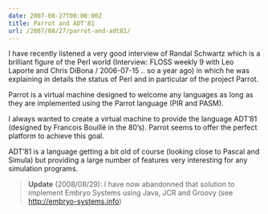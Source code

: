 ```yaml
---
date: 2007-08-27T00:00:00Z
title: Parrot and ADT'81
url: /2007/08/27/parrot-and-adt81/
---
```


I have recently listened a very good interview of Randal Schwartz which is a brilliant figure of the Perl world (Interview: FLOSS weekly 9 with Leo Laporte and Chris DiBona / 2006-07-15 .. so a year ago) in which he was explaining in details the status of Perl and in particular of the project Parrot.

Parrot is a virtual machine designed to welcome any languages as long as they are implemented using the Parrot language (PIR and PASM).

I always wanted to create a virtual machine to provide the language ADT’81 (designed by Francois Bouillé in the 80’s). Parrot seems to offer the perfect platform to achieve this goal.

ADT’81 is a language getting a bit old of course (looking close to Pascal and Simula) but providing a large number of features very interesting for any simulation programs.

> **Update** (2008/08/29): I have now abandonned that solution to implement Embryo Systems using Java, JCR and Groovy (see <http://embryo-systems.info>)